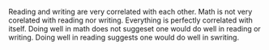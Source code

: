 Reading and writing are very correlated with each other. Math is not very corelated with reading nor writing. Everything is perfectly correlated with itself. Doing well in math does not suggeset one would do well in reading or writing. Doing well in reading suggests one would do well in swriting.